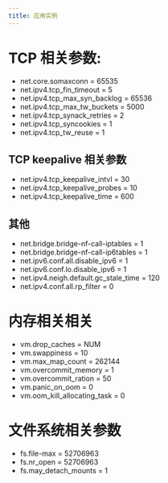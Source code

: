 ```yaml
---
title: 应用实例
---
```


# TCP 相关参数:

- net.core.somaxconn = 65535
- net.ipv4.tcp_fin_timeout = 5
- net.ipv4.tcp_max_syn_backlog = 65536
- net.ipv4.tcp_max_tw_buckets = 5000
- net.ipv4.tcp_synack_retries = 2
- net.ipv4.tcp_syncookies = 1
- net.ipv4.tcp_tw_reuse = 1

## TCP keepalive 相关参数

- net.ipv4.tcp_keepalive_intvl = 30
- net.ipv4.tcp_keepalive_probes = 10
- net.ipv4.tcp_keepalive_time = 600

## 其他

- net.bridge.bridge-nf-call-iptables = 1
- net.bridge.bridge-nf-call-ip6tables = 1
- net.ipv6.conf.all.disable_ipv6 = 1
- net.ipv6.conf.lo.disable_ipv6 = 1
- net.ipv4.neigh.default.gc_stale_time = 120
- net.ipv4.conf.all.rp_filter = 0

# 内存相关相关

- vm.drop_caches = NUM
- vm.swappiness = 10
- vm.max_map_count = 262144
- vm.overcommit_memory = 1
- vm.overcommit_ration = 50
- vm.panic_on_oom = 0
- vm.oom_kill_allocating_task = 0

# 文件系统相关参数

- fs.file-max = 52706963
- fs.nr_open = 52706963
- fs.may_detach_mounts = 1
